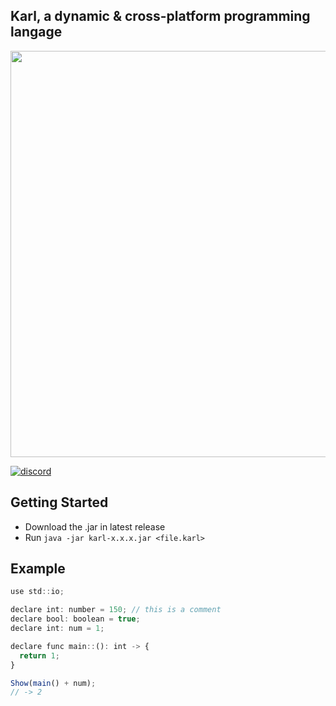 ## Karl, a dynamic & cross-platform programming langage

<img src="https://cdn.discordapp.com/attachments/1035508796988072036/1050502250570723399/Karl32.png" width=650px/>

[![discord](https://img.shields.io/badge/Discord-5865F2?style=for-the-badge&logo=discord&logoColor=white)](https://discord.com/invite/qDU5VzfDfu)

## Getting Started

- Download the .jar in latest release
- Run `java -jar karl-x.x.x.jar <file.karl>`

## Example

```js   
use std::io;

declare int: number = 150; // this is a comment
declare bool: boolean = true;
declare int: num = 1;

declare func main::(): int -> {
  return 1;
}

Show(main() + num);
// -> 2
```
